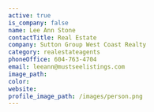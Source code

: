 ```yaml
---
active: true
is_company: false
name: Lee Ann Stone
contactTitle: Real Estate
company: Sutton Group West Coast Realty
category: realestateagents
phoneOffice: 604-763-4704
email: leeann@mustseelistings.com
image_path:
color:
website:
profile_image_path: /images/person.png
---
```



